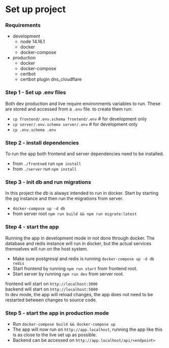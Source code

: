 # Set up project

### Requirements
- development
  - node 14.16.1
  - docker
  - docker-compose
- production
  - docker
  - docker-compose
  - certbot
  - certbot plugin dns_cloudflare


### Step 1 - Set up .env files
Both dev production and live require environments variables to run.
These are stored and accessed from a `.env` file. to create them run:
- `cp frontend/.env.schema frontend/.env` # for development only
- `cp server/.env.schema server/.env` # for development only
- `cp .env.schema .env`

### Step 2 - install dependencies
To run the app both frontend and server dependencies need 
to be installed.
- from `./frontned` run `npm install`
- from `./server` run `npm install`

### Step 3 - init db and run migrations
In this project the db is always intended to run in docker.
Start by starting the pg instance and then run the migrations
from server.
- `docker-compose up -d db`
- from server root `npm run build && npm run migrate:latest`

### Step 4 - start the app
Running the app in development mode in not done through docker.
The database and redis instance will run in docker, but the actual
services themselves will run on the host system.
- Make sure postgresql and redis is running `docker-compose up -d db redis`
- Start frontend by running `npm run start` from frontend root.
- Start server by running `npm run dev` from server root.

frontend will start on `http://localhost:3000`\
backend will start on `http://localhost:5000`\
In dev mode, the app will reload changes, the app does not need to be restarted between changes to source code.


### Step 5 - start the app in production mode
- Run `docker-compose build && docker-compose up`
- The app will now run on `http://app.localhost`, running the app like this is as close to the live set up as possible.
- Backend can be accessed on `http://app.localhost/api/<endpoint>`
